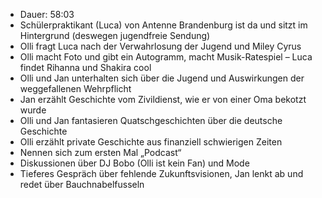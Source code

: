 - Dauer: 58:03
- Schülerpraktikant (Luca) von Antenne Brandenburg ist da und sitzt im Hintergrund (deswegen jugendfreie Sendung)
- Olli fragt Luca nach der Verwahrlosung der Jugend und Miley Cyrus
- Olli macht Foto und gibt ein Autogramm, macht Musik-Ratespiel – Luca findet Rihanna und Shakira cool
- Olli und Jan unterhalten sich über die Jugend und Auswirkungen der weggefallenen Wehrpflicht
- Jan erzählt Geschichte vom Zivildienst, wie er von einer Oma bekotzt wurde
- Olli und Jan fantasieren Quatschgeschichten über die deutsche Geschichte
- Olli erzählt private Geschichte aus finanziell schwierigen Zeiten
- Nennen sich zum ersten Mal „Podcast“
- Diskussionen über DJ Bobo (Olli ist kein Fan) und Mode
- Tieferes Gespräch über fehlende Zukunftsvisionen, Jan lenkt ab und redet über Bauchnabelfusseln
